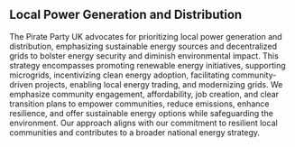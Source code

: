 ## Local Power Generation and Distribution

The Pirate Party UK advocates for prioritizing local power generation and distribution, emphasizing sustainable energy sources and decentralized grids to bolster energy security and diminish environmental impact. This strategy encompasses promoting renewable energy initiatives, supporting microgrids, incentivizing clean energy adoption, facilitating community-driven projects, enabling local energy trading, and modernizing grids. We emphasize community engagement, affordability, job creation, and clear transition plans to empower communities, reduce emissions, enhance resilience, and offer sustainable energy options while safeguarding the environment. Our approach aligns with our commitment to resilient local communities and contributes to a broader national energy strategy.